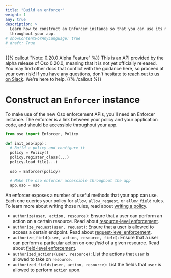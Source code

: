 ```yaml
---
title: "Build an enforcer"
weight: 1
any: true
description: >
  Learn how to construct an Enforcer instance so that you can use its methods
  throughout your app.
# showContentForAnyLanguage: true
# draft: True
---
```


{{% callout "Note: 0.20.0 Alpha Feature" %}}
  This is an API provided by the alpha release of Oso 0.20.0, meaning that it is
  not yet officially released. You may find other docs that conflict with the
  guidance here, so proceed at your own risk! If you have any questions, don't
  hesitate to [reach out to us on Slack](https://join-slack.osohq.com). We're
  here to help.
{{% /callout %}}

<div class="pb-10"></div>

# Construct an `Enforcer` instance

To make use of the new Oso enforcement APIs, you'll need an Enforcer instance.
The enforcer is a link between your policy and your application code, and should
be accessible throughout your app.

```python
from oso import Enforcer, Policy

def init_oso(app):
  # Build a policy and configure it
  policy = Policy()
  policy.register_class(...)
  policy.load_file(...)

  oso = Enforcer(policy)

  # Make the oso enforcer accessible throughout the app
  app.oso = oso
```

An enforcer exposes a number of useful methods that your app can use. Each one
queries your policy for `allow`, `allow_request`, or `allow_field` rules. To
learn more about writing those rules, read about [writing a
policy](../../getting-started/policies).

- `authorize(user, action, resource)`: Ensure that a user can perform an action
  on a certain resource. Read about [resource-level enforcement](resource.html).
- `authorize_request(user, request)`: Ensure that a user is allowed to access
  a certain endpoint. Read about [request-level enforcement](request.html).
- `authorize_field(user, action, resource, field)`: Ensure that a user can
  perform a particular action on one _field_ of a given resource. Read about
  [field-level enforcement](field.html).
- `authorized_actions(user, resource)`: List the actions that `user` is allowed
  to take on `resource`.
- `authorized_fields(user, action, resource)`: List the fields that `user` is
  allowed to perform `action` upon.

